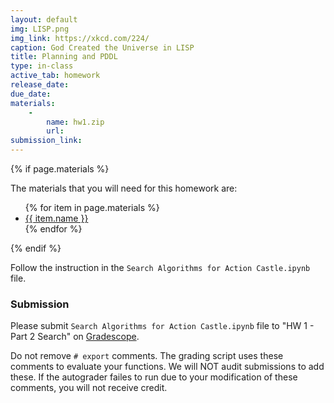 ```yaml
---
layout: default
img: LISP.png
img_link: https://xkcd.com/224/
caption: God Created the Universe in LISP 
title: Planning and PDDL
type: in-class
active_tab: homework
release_date:
due_date:
materials:
    - 
        name: hw1.zip
        url:
submission_link:
---
```


{% if page.materials %}
<div class="alert alert-info">
The materials that you will need for this homework are:
<ul>
{% for item in page.materials %}
<li><a href="{{item.url}}">{{ item.name }}</a></li>
{% endfor %}
</ul>
</div>
{% endif %}

Follow the instruction in the `Search Algorithms for Action Castle.ipynb` file.

### Submission

Please submit `Search Algorithms for Action Castle.ipynb` file to "HW 1 - Part 2 Search" on [Gradescope]({{page.submission_link}}).

Do not remove `# export` comments. The grading script uses these comments to evaluate your functions. We will NOT audit submissions to add these. If the autograder failes to run due to your modification of these comments, you will not receive credit.
